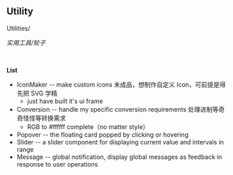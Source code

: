 ## Utility

Utilities/

*实用工具/轮子*

&nbsp;

**List**

* IconMaker -- make custom icons 未成品，想制作自定义 Icon，可前提是得先把 SVG 学精
  * just have built it's ui frame
* Conversion -- handle my specific conversion requirements 处理进制等奇奇怪怪等转换需求
  * RGB to #ffffff complete（no matter style）
* Popover -- the floating card popped by clicking or hovering
* Slider -- a slider component for displaying current value and intervals in range
* Message -- global notification, display global messages as feedback in response to user operations
